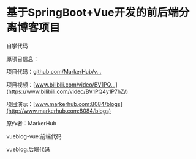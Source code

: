 # 基于SpringBoot+Vue开发的前后端分离博客项目

自学代码



原项目信息：

项目代码：[github.com/MarkerHub/v…](https://github.com/MarkerHub/vueblog)

项目视频：[www.bilibili.com/video/BV1PQ…](https://www.bilibili.com/video/BV1PQ4y1P7hZ/)

项目演示：[www.markerhub.com:8084/blogs](http://www.markerhub.com:8084/blogs)

原作者：MarkerHub



vueblog-vue:前端代码

vueblog:后端代码